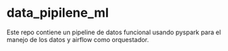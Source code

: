 # data_pipilene_ml
Este repo contiene un pipeline de datos funcional usando pyspark para el manejo de los datos y airflow como orquestador.
